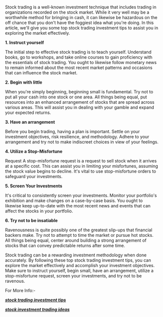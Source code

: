 Stock trading is a well-known investment technique that includes trading in organizations recorded on the stock market. While it very well may be a worthwhile method for bringing in cash, it can likewise be hazardous on the off chance that you don't have the foggiest idea what you're doing. In this article, we'll give you some top stock trading investment tips to assist you in exploring the market effectively.

**1\. Instruct yourself**

The initial step to effective stock trading is to teach yourself. Understand books, go to workshops, and take online courses to gain proficiency with the essentials of stock trading. You ought to likewise follow monetary news to remain informed about the most recent market patterns and occasions that can influence the stock market.

**2\. Begin with little**

When you're simply beginning, beginning small is fundamental. Try not to put all your cash into one stock or one area. All things being equal, put resources into an enhanced arrangement of stocks that are spread across various areas. This will assist you in dealing with your gamble and expand your expected returns.

**3\. Have an arrangement**

Before you begin trading, having a plan is important. Settle on your investment objectives, risk resilience, and methodology. Adhere to your arrangement and try not to make indiscreet choices in view of your feelings.

**4\. Utilize a Stop-Misfortune**

Request A stop-misfortune request is a request to sell stock when it arrives at a specific cost. This can assist you in limiting your misfortunes, assuming the stock value begins to decline. It's vital to use stop-misfortune orders to safeguard your investments.

**5\. Screen Your Investments**

It's critical to consistently screen your investments. Monitor your portfolio's exhibition and make changes on a case-by-case basis. You ought to likewise keep up-to-date with the most recent news and events that can affect the stocks in your portfolio.

**6\. Try not to be insatiable**

Ravenousness is quite possibly one of the greatest slip-ups that financial backers make. Try not to attempt to time the market or pursue hot stocks. All things being equal, center around building a strong arrangement of stocks that can convey predictable returns after some time.

Stock trading can be a rewarding investment methodology when done accurately. By following these top stock trading investment tips, you can explore the market effectively and accomplish your investment objectives. Make sure to instruct yourself, begin small, have an arrangement, utilize a stop-misfortune request, screen your investments, and try not to be ravenous.

For More Info:-

***[stock trading investment tips](<https://baptistaresearch.com/trade-ideas/>)***

***[stock investment trading ideas](<https://baptistaresearch.com/trade-ideas/>)***
